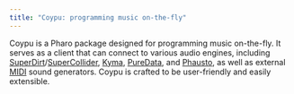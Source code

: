 ```yaml
---
title: "Coypu: programming music on-the-fly"
---
```

Coypu is a Pharo package designed for programming music on-the-fly. It serves as a client that can connect to various audio engines, including [SuperDirt](https://github.com/musikinformatik/SuperDirt)/[SuperCollider](https://supercollider.github.io/), [Kyma](https://kyma.symbolicsound.com/), 
[PureData](https://puredata.info/), and [Phausto](https://github.com/lucretiomsp/phausto), as well as external [MIDI](https://midi.org/) sound generators. Coypu is crafted to be user-friendly and easily extensible.
